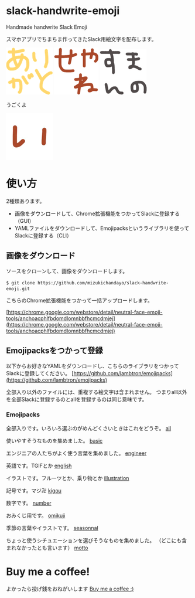 # slack-handwrite-emoji

Handmade handwrite Slack Emoji

スマホアプリでちまちま作ってきたSlack用絵文字を配布します。

![ありがと](./emojis/basic/arigato_handwrite.png)
![せやね](./emojis/basic/seyane_handwrite.png)
![すまんの](./emojis/basic/sumannno_handwrite.png)

うごくよ

![いぬ](./emojis/motto/inu_handwrite_gif.gif)

# 使い方
2種類あります。

- 画像をダウンロードして、Chrome拡張機能をつかってSlackに登録する（GUI）
- YAMLファイルをダウンロードして、Emojipacksというライブラリを使ってSlackに登録する（CLI）

## 画像をダウンロード

ソースをクローンして、画像をダウンロードします。

```
$ git clone https://github.com/mizukichandayo/slack-handwrite-emoji.git
```

こちらのChrome拡張機能をつかって一括アップロードします。

[https://chrome.google.com/webstore/detail/neutral-face-emoji-tools/anchoacphlfbdomdlomnbbfhcmcdmjej](https://chrome.google.com/webstore/detail/neutral-face-emoji-tools/anchoacphlfbdomdlomnbbfhcmcdmjej)

## Emojipacksをつかって登録

以下からお好きなYAMLをダウンロードし、こちらのライブラリをつかってSlackに登録してください。
[https://github.com/lambtron/emojipacks](https://github.com/lambtron/emojipacks)

全部入り以外のファイルには、重複する絵文字は含まれません。
つまりall以外を全部Slackに登録するのとallを登録するのは同じ意味です。

### Emojipacks

全部入りです。いろいろ選ぶのがめんどくさいときはこれをどうぞ。
[all](./emojipacks/all.yml)

使いやすそうなものを集めました。
[basic](./emojipacks/basic.yml)

エンジニアの人たちがよく使う言葉を集めました。
[engineer](./emojipacks/engineer.yml)

英語です。TGIFとか
[english](./emojipacks/english.yml)

イラストです。フルーツとか、乗り物とか
[illustration](./emojipacks/illustration.yml)

記号です。マジ卍
[kigou](./emojipacks/kigou.yml)

数字です。
[number](./emojipacks/number.yml)

おみくじ用です。
[omikuji](./emojipacks/omikuji.yml)

季節の言葉やイラストです。
[seasonnal](./emojipacks/seasonnal.yml)

ちょっと使うシチュエーションを選びそうなものを集めました。
（どこにも含まれなかったとも言います）
[motto](./emojipacks/motto.yml)

# Buy me a coffee!

よかったら投げ銭をおねがいします
[Buy me a coffee :)](https://www.buymeacoffee.com/mizukichandayo)

